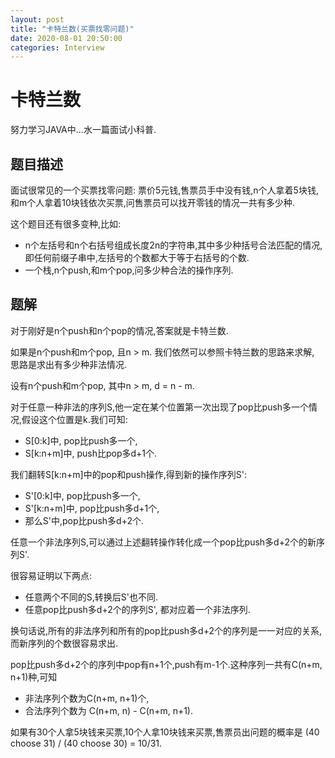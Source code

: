 ```yaml
---
layout: post
title: "卡特兰数(买票找零问题)"
date: 2020-08-01 20:50:00
categories: Interview
---
```


# 卡特兰数

努力学习JAVA中...水一篇面试小科普.

## 题目描述

面试很常见的一个买票找零问题: 票价5元钱,售票员手中没有钱,n个人拿着5块钱,和m个人拿着10块钱依次买票,问售票员可以找开零钱的情况一共有多少种.

这个题目还有很多变种,比如:
  - n个左括号和n个右括号组成长度2n的字符串,其中多少种括号合法匹配的情况,即任何前缀子串中,左括号的个数都大于等于右括号的个数.
  - 一个栈,n个push,和m个pop,问多少种合法的操作序列.
  
## 题解

对于刚好是n个push和n个pop的情况,答案就是卡特兰数.

如果是n个push和m个pop, 且n > m. 我们依然可以参照卡特兰数的思路来求解, 思路是求出有多少种非法情况.

设有n个push和m个pop, 其中n > m, d = n - m.

对于任意一种非法的序列S,他一定在某个位置第一次出现了pop比push多一个情况,假设这个位置是k.我们可知:
  - S[0:k]中, pop比push多一个,
  - S[k:n+m]中, push比pop多d+1个.

我们翻转S[k:n+m]中的pop和push操作,得到新的操作序列S':
  - S'[0:k]中, pop比push多一个,
  - S'[k:n+m]中, pop比push多d+1个,
  - 那么S'中,pop比push多d+2个.

任意一个非法序列S,可以通过上述翻转操作转化成一个pop比push多d+2个的新序列S'.

很容易证明以下两点:
  - 任意两个不同的S,转换后S'也不同.
  - 任意pop比push多d+2个的序列S', 都对应着一个非法序列.

换句话说,所有的非法序列和所有的pop比push多d+2个的序列是一一对应的关系,而新序列的个数很容易求出.
  
pop比push多d+2个的序列中pop有n+1个,push有m-1个.这种序列一共有C(n+m, n+1)种,可知
  - 非法序列个数为C(n+m, n+1)个,
  - 合法序列个数为 C(n+m, n) - C(n+m, n+1).

如果有30个人拿5块钱来买票,10个人拿10块钱来买票,售票员出问题的概率是 (40 choose 31) / (40 choose 30) = 10/31.
